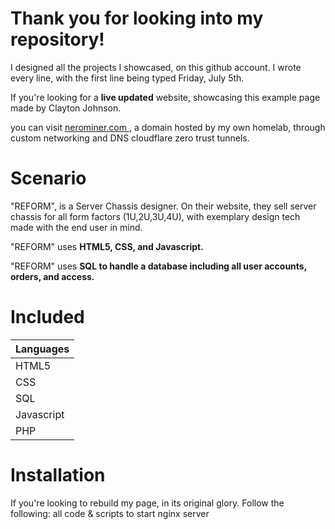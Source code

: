 # Thank you for looking into my repository!
I designed all the projects I showcased, on this github account. I wrote every line, with the first line being typed Friday, July 5th.

If you're looking for a **live updated** website, showcasing this example page made by Clayton Johnson.

you can visit [nerominer.com ](http://nerominer.com/), a domain hosted by my own homelab, through custom networking and DNS cloudflare zero trust tunnels.


# Scenario 
"REFORM", is a Server Chassis designer. On their website, they sell server chassis for all form factors (1U,2U,3U,4U), with exemplary design tech made with the end user in mind.

"REFORM" uses **HTML5, CSS, and Javascript.**

"REFORM" uses **SQL to handle a database including all user accounts, orders, and access.**

# Included

| Languages |
|-----------|
| HTML5     |
| CSS       |
| SQL       |
| Javascript|
| PHP       |
# Installation 

If you're looking to rebuild my page, in its original glory. Follow the following:
all code & scripts to start nginx server
